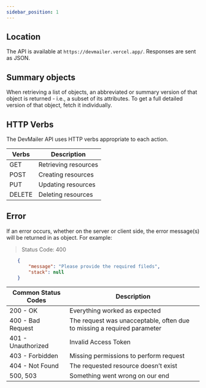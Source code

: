 ```yaml
---
sidebar_position: 1
---
```


## Location

The API is available at `https://devmailer.vercel.app/`. Responses are sent as JSON.

## Summary objects

When retrieving a list of objects, an abbreviated or summary version of that object is returned - i.e., a subset of its attributes. To get a full detailed version of that object, fetch it individually.

## HTTP Verbs

The DevMailer API uses HTTP verbs appropriate to each action.

| Verbs  | Description          |
| ------ | -------------------- |
| GET    | Retrieving resources |
| POST   | Creating resources   |
| PUT    | Updating resources   |
| DELETE | Deleting resources   |

## Error

If an error occurs, whether on the server or client side, the error message(s) will be returned in as object. For example:

> Status Code: 400

```JSON
    {
        "message": "Please provide the required fileds",
        "stack": null
    }
```

| Common Status Codes | Description                                                             |
| ------------------- | ----------------------------------------------------------------------- |
| 200 - OK            | Everything worked as expected                                           |
| 400 - Bad Request   | The request was unacceptable, often due to missing a required parameter |
| 401 - Unauthorized  | Invalid Access Token                                                    |
| 403 - Forbidden     | Missing permissions to perform request                                  |
| 404 - Not Found     | The requested resource doesn’t exist                                    |
| 500, 503            | Something went wrong on our end                                         |

